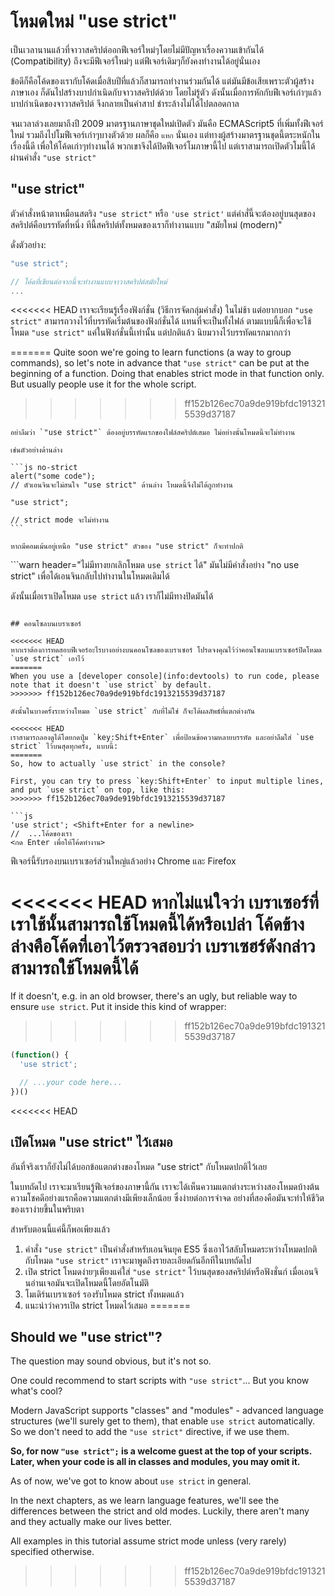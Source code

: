 # โหมดใหม่ "use strict"

เป็นเวลานานแล้วที่จาวาสคริปต์ออกฟีเจอร์ใหม่ๆโดยไม่มีปัญหาเรื่องความเข้ากันได้ (Compatibility) ถึงจะมีฟีเจอร์ใหม่ๆ แต่ฟีเจอร์เดิมๆก็ยังคงทำงานได้อยู่นั่นเอง

ข้อดีก็คือโค้ดของเรากับโค้ดเมื่อสิบปีที่แล้วก็สามารถทำงานร่วมกันได้ แต่มันมีข้อเสียเพราะตัวผู้สร้างภาษาเอง ก็ดันไปสร้างบาปกำเนิดกับจาวาสคริปต์ด้วย โดยไม่รู้ตัว ดังนั้นเมื่อการหักกับฟีเจอร์เก่าๆแล้ว บาปกำเนิดของจาวาสคริปต์ จึงกลายเป็นคำสาป ชำระล้างไม่ได้ไปตลอดกาล

จนเวลาล่วงเลยมาถึงปี 2009 มาตรฐานภาษาชุดใหม่เปิดตัว มันคือ ECMAScript5 ที่เพิ่มทั้งฟีเจอร์ใหม่ รวมถึงไปโมฟีเจอร์เก่าๆบางตัวด้วย ผลก็คือ `แหก` นั่นเอง แต่ทางผู้สร้างมาตรฐานชุดนี้ตระหนักในเรื่องนี้ดี เพื่อให้โค้ดเก่าๆทำงานได้ พวกเขาจึงได้ปิดฟีเจอร์โมภาษานี้ไป แต่เราสามารถเปิดตัวโมนี้ได้ผ่านคำสั่ง `"use strict"`

## "use strict"

ตัวคำสั่งหน้าตาเหมือนสตริง `"use strict"` หรือ `'use strict'` แต่คำสั่นี้จะต้องอยู่บนสุดของสคริปต์คือบรรทัดที่หนึ่ง ทีนี้สคริปต์ทั้งหมดของเราก็ทำงานแบบ "สมัยใหม่ (modern)"

ดั่งตัวอย่าง:

```js
"use strict";

// โค้ดที่เขียนต่อจากนี้จะทำงานแบบจาวาสคริปต์สมัยใหม่
...
```

<<<<<<< HEAD
เราจะเรียนรู้เรื่องฟังก์ชั่น (วิธีการจัดกลุ่มคำสั่ง) ในไม่ช้า แต่อยากบอก `"use strict"` สามารถวางไว้ที่บรรทัดเริ่มต้นของฟังก์ชั่นได้ แทนที่จะเป็นทั้งไฟล์ ตามแบบนี้ก็เพื่อจะใช้โหมด `"use strict"` แค่ในฟังก์ชั่นนี้เท่านั้น แต่ปกติแล้ว นิยมวางไว้บรรทัดแรกมากกว่า

=======
Quite soon we're going to learn functions (a way to group commands), so let's note in advance that `"use strict"` can be put at the beginning of a function. Doing that enables strict mode in that function only. But usually people use it for the whole script.
>>>>>>> ff152b126ec70a9de919bfdc1913215539d37187

````warn header="อย่าลืมว่า \"use strict\" ต้องอยู่บรรทัดแรกเสมอ"
อย่าลืมว่า `"use strict"` ต้องอยู่บรรทัดแรกของไฟล์สคริปต์เสมอ ไม่อย่างนั้นโหมดนี้จะไม่ทำงาน

เช่นตัวอย่างด้านล่าง

```js no-strict
alert("some code");
// ตัวเอนจินจะไม่สนใจ "use strict" ด้านล่าง โหมดนี้จึงไม่ได้ถูกทำงาน

"use strict";

// strict mode จะไม่ทำงาน
```

หากมีคอมเม้นอยู่เหนือ "use strict" ตัวของ "use strict" ก็จะทำปกติ
````

```warn header="ไม่มีทางยกเลิกโหมด `use strict` ได้"
มันไม่มีคำสั่งอย่าง "no use strict" เพื่อได้เอนจินกลับไปทำงานในโหมดเดิมได้

ดังนั้นเมื่อเราเปิดโหมด `use strict` แล้ว เราก็ไม่มีทางปิดมันได้
```

## คอนโซลบนเบราเซอร์

<<<<<<< HEAD
หากเราต้องการทดสอบฟีเจอร์อะไรบางอย่างบนคอนโซลของเบราเซอร์ โปรดจงคุณไว้ว่าคอนโซลบนเบราเซอร์ปิดโหมด `use strict` เอาไว้
=======
When you use a [developer console](info:devtools) to run code, please note that it doesn't `use strict` by default.
>>>>>>> ff152b126ec70a9de919bfdc1913215539d37187

ดังนั้นในบางครั้งระหว่างโหมด `use strict` กับที่ไม่ใช่ ก็จะได้ผลลัพธ์ที่แตกต่างกัน

<<<<<<< HEAD
เราสามารถลองดูได้โดยกดปุ่ม `key:Shift+Enter` เพื่อป้อนข้อความหลายบรรทัด และอย่าลืมใส่ `use strict` ไว้บนสุดทุกครั้ง, แบบนี้:
=======
So, how to actually `use strict` in the console?

First, you can try to press `key:Shift+Enter` to input multiple lines, and put `use strict` on top, like this:
>>>>>>> ff152b126ec70a9de919bfdc1913215539d37187

```js
'use strict'; <Shift+Enter for a newline>
//  ...โค้ดของเรา
<กด Enter เพื่อให้โค้ดทำงาน>
```

ฟีเจอร์นี้รับรองบนเบราเซอร์ส่วนใหญ่แล้วอย่าง Chrome และ Firefox

<<<<<<< HEAD
หากไม่แน่ใจว่า เบราเซอร์ที่เราใช้นั้นสามารถใช้โหมดนี้ได้หรือเปล่า โค้ดข้างล่างคือโค้ดที่เอาไว้ตรวจสอบว่า เบราเซฮร์ดังกล่าวสามารถใช้โหมดนี้ได้
=======
If it doesn't, e.g. in an old browser, there's an ugly, but reliable way to ensure `use strict`. Put it inside this kind of wrapper:
>>>>>>> ff152b126ec70a9de919bfdc1913215539d37187

```js
(function() {
  'use strict';

  // ...your code here...
})()
```

<<<<<<< HEAD
## เปิดโหมด "use strict" ไว้เสมอ

อันที่จริงเราก็ยังไม่ได้บอกข้อแตกต่างของโหมด "use strict" กับโหมดปกติไว้เลย

ในบทถัดไป เราจะมาเรียนรู้ฟีเจอร์ของภาษานี้กัน เราจะได้เห็นความแตกต่างระหว่างสองโหมดบ้างต้น ความโชคดีอย่างแรกคือความแตกต่างมีเพียงเล็กน้อย ซึ่งง่ายต่อการจำจด อย่างที่สองคือมันจะทำให้ชีวิตของเราง่ายขึ้นในพริบตา

สำหรับตอนนี้แค่นี้ก็พอเพียงแล้ว

1. คำสั่ง `"use strict"` เป็นคำสั่งสำหรับเอนจินยุค ES5 ซึ่งเอาไว้สลับโหมดระหว่างโหมดปกติกับโหมด `"use strict"` เราจะมาพูดถึงรายละเอียดกันอีกทีในบทถัดไป
2. เปิด strict โหมดง่ายๆเพียงแค่ใส่ `"use strict"` ไว้บนสุดของสคริปต์หรือฟังชั่นก์ เมื่อเอนจินอ่านเจอมันจะเปิดโหมดนี้โดยอัตโนมัติ
3. โมเดิร์นเบราเซอร์ รองรับโหมด strict ทั้งหมดแล้ว
4. แนะนำว่าควรเปิด strict โหมดไว้เสมอ
=======
## Should we "use strict"?

The question may sound obvious, but it's not so.

One could recommend to start scripts with `"use strict"`... But you know what's cool?

Modern JavaScript supports "classes" and "modules" - advanced language structures (we'll surely get to them), that enable `use strict` automatically. So we don't need to add the `"use strict"` directive, if we use them.

**So, for now `"use strict";` is a welcome guest at the top of your scripts. Later, when your code is all in classes and modules, you may omit it.**

As of now, we've got to know about `use strict` in general.

In the next chapters, as we learn language features, we'll see the differences between the strict and old modes. Luckily, there aren't many and they actually make our lives better.

All examples in this tutorial assume strict mode unless (very rarely) specified otherwise.
>>>>>>> ff152b126ec70a9de919bfdc1913215539d37187

